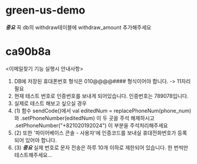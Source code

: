 # green-us-demo
***중요***
꼭 db의 withdraw테이블에 withdraw_amount 추가해주세요


# ca90b8a
<이메일찾기 기능 실행시 안내사항>
1. DB에 저장된 휴대폰번호 형식은 010@@@@#### 형식이어야 합니다. -> 11자리 필요
2. 현재 테스트 번호로 인증번호를 보내게 되어있습니다. 인증번호는 789078입니다.
3. 실제로 테스트 해보고 싶으실 경우
4. (1) 함수 sendCode()에서 val editedNum = replacePhoneNum(phone_num) 와 .setPhoneNumber(editedNum) 이 두 곳을 주석 해제하시고 .setPhoneNumber("+821020192024") 이 부분을 주석처리해주세요
5. (2) 또한 '파이어베이스 콘솔 - 사용자'에 인증코드를 보내실 휴대전화번호가 등록되어 있어야 합니다.
6. (3) ***중요***
   실제 번호로 문자 전송은 하루 10개 이하로 제한되어 있습니다. 한 번씩만 테스트해주세요...
